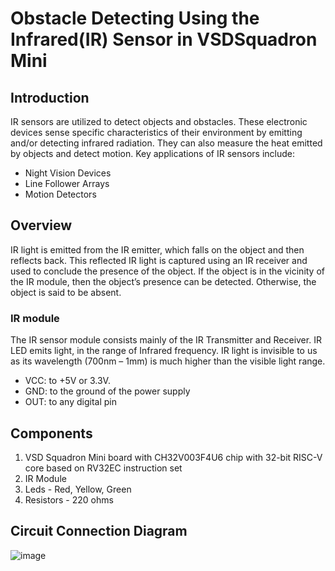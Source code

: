 # Obstacle Detecting Using the Infrared(IR) Sensor in VSDSquadron Mini

## Introduction

IR sensors are utilized to detect objects and obstacles. These electronic devices sense specific characteristics of their environment by emitting and/or detecting infrared radiation. 
They can also measure the heat emitted by objects and detect motion. Key applications of IR sensors include:
- Night Vision Devices
- Line Follower Arrays
- Motion Detectors

## Overview
IR light is emitted from the IR emitter, which falls on the object and then reflects back. 
This reflected IR light is captured using an IR receiver and used to conclude the presence of the object. 
If the object is in the vicinity of the IR module, then the object’s presence can be detected. Otherwise, the object is said to be absent.

### IR module
The IR sensor module consists mainly of the IR Transmitter and Receiver. 
IR LED emits light, in the range of Infrared frequency. 
IR light is invisible to us as its wavelength (700nm – 1mm) is much higher than the visible light range. 
- VCC: to +5V or 3.3V. 
- GND: to the ground of the power supply 
- OUT: to any digital pin 

## Components 
1. VSD Squadron Mini board with CH32V003F4U6 chip with 32-bit RISC-V core based on RV32EC instruction set
2. IR Module
3. Leds - Red, Yellow, Green
4. Resistors - 220 ohms

## Circuit Connection Diagram
![image](https://github.com/AbrarShaikh/RiscVnoFix/assets/34272376/c466a6f1-437e-4b5e-8278-8ca699bcd655)




